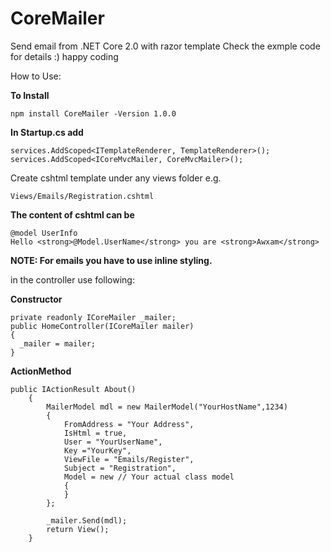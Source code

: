 # CoreMailer

Send email from .NET Core 2.0 with razor template Check the exmple code for details :) happy coding

How to Use:

**To Install**

    npm install CoreMailer -Version 1.0.0

**In Startup.cs add**

    services.AddScoped<ITemplateRenderer, TemplateRenderer>();
    services.AddScoped<ICoreMvcMailer, CoreMvcMailer>();

Create cshtml template under any views folder e.g.

    Views/Emails/Registration.cshtml

**The content of cshtml can be**

    @model UserInfo
    Hello <strong>@Model.UserName</strong> you are <strong>Awxam</strong>

**NOTE: For emails you have to use inline styling.**

in the controller use following:

**Constructor**

    private readonly ICoreMailer _mailer;
    public HomeController(ICoreMailer mailer)
    {
      _mailer = mailer;
    }

**ActionMethod**

    public IActionResult About()
        {
            MailerModel mdl = new MailerModel("YourHostName",1234)
            {
                FromAddress = "Your Address",
                IsHtml = true,
                User = "YourUserName",
                Key ="YourKey",
                ViewFile = "Emails/Register",
                Subject = "Registration",
                Model = new // Your actual class model
                {
                }
            };
            
            _mailer.Send(mdl);
            return View();
        }
